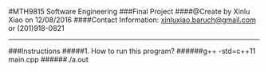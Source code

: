 #MTH9815 Software Engineering
###Final Project
####@Create by Xinlu Xiao on 12/08/2016
####Contact Information: xinluxiao.baruch@gmail.com or (201)918-0821
***
###Instructions
#####1. How to run this program?
######g++ -std=c++11 main.cpp
######./a.out
